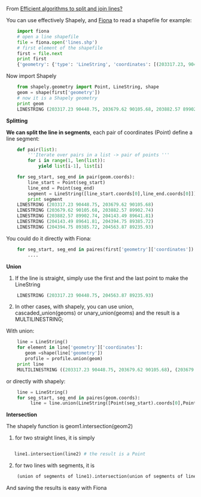 From [Efficient algorithms to split and join lines?](http://gis.stackexchange.com/questions/61474/efficient-algorithms-to-split-and-join-lines)


You can use effectively Shapely, and [Fiona][1] to read a shapefile for example:

```python
    import fiona
    # open a line shapefile
    file = fiona.open('lines.shp')
    # first element of the shapefile
    first = file.next
    print first
    {'geometry': {'type': 'LineString', 'coordinates': [(203317.23, 90448.75), (203679.62, 90105.68), (203882.57, 89902.74), (204143.49, 89641.81), (204394.75, 89385.72), (204563.87, 89235.93)]}, 'id': '0', 'properties': {u'id': "1"}}
```

Now import Shapely

```python
    from shapely.geometry import Point, LineString, shape
    geom = shape(first['geometry'])
    # now it is a Shapely geometry
    print geom
    LINESTRING (203317.23 90448.75, 203679.62 90105.68, 203882.57 89902.74, 204143.49 89641.81, 204394.75 89385.72, 204563.87 89235.93)
```  

**Splitting**

**We can split the line in segments**, each pair of coordinates (Point) define a line segment:

```python
    def pair(list):
        '''Iterate over pairs in a list -> pair of points '''
        for i in range(1, len(list)):
            yield list[i-1], list[i]

    for seg_start, seg_end in pair(geom.coords):
        line_start = Point(seg_start)
        line_end = Point(seg_end)
        segment = LineString([line_start.coords[0],line_end.coords[0]])
        print segment
    LINESTRING (203317.23 90448.75, 203679.62 90105.68)
    LINESTRING (203679.62 90105.68, 203882.57 89902.74)
    LINESTRING (203882.57 89902.74, 204143.49 89641.81)
    LINESTRING (204143.49 89641.81, 204394.75 89385.72)
    LINESTRING (204394.75 89385.72, 204563.87 89235.93)
```

You could do it directly with Fiona:
 
```python
    for seg_start, seg_end in paires(first['geometry']['coordinates']):
        ....
```

**Union**

 1. If the line is straight, simply use the first and the last point to make the LineString   
 
```python
    LINESTRING (203317.23 90448.75, 204563.87 89235.93)
```
 2. In other cases, with shapely, you can use union, cascaded_union(geoms) or unary_union(geoms) and the result is a MULTILINESTRING;

With union:

```python
    line = LineString()
    for element in line['geometry']['coordinates']:
       geom =shape(line['geometry'])
       profile = profile.union(geom)
    print line
    MULTILINESTRING ((203317.23 90448.75, 203679.62 90105.68), (203679.62 90105.68, 203882.57 89902.74), (203882.57 89902.74, 204143.49 89641.81), (204143.49 89641.81, 204394.756 89385.72), (204394.75 89385.72, 204563.87 89235.93))
```
or directly with shapely:

```python
    line = LineString()
    for seg_start, seg_end in paires(geom.coords):
         line = line.union(LineString([Point(seg_start).coords[0],Point(seg_end).coords[0]]))
```

**Intersection**

The shapely function is geom1.intersection(geom2)

 1. for two straight lines, it is simply
 ```python

    line1.intersection(line2) # the result is a Point
```
 2. for two lines with segments, it is

```python
    (union of segments of line1).intersection(union of segments of line2) # the result is a Point or a MultiPoint (more than a single intersection)
```
And saving the results is easy with Fiona 


  [1]: https://pypi.python.org/pypi/Fiona
